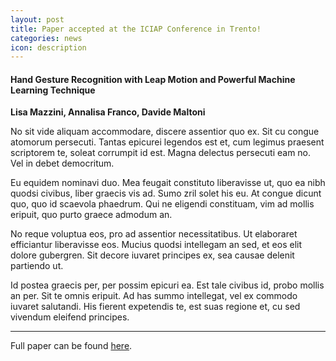 ```yaml
---
layout: post
title: Paper accepted at the ICIAP Conference in Trento!
categories: news
icon: description
---
```


#### Hand Gesture Recognition with Leap Motion and Powerful Machine Learning Technique

**Lisa Mazzini, Annalisa Franco, Davide Maltoni**

No sit vide aliquam accommodare, discere assentior quo ex. Sit cu congue atomorum persecuti. Tantas epicurei legendos est et, cum legimus praesent scriptorem te, soleat corrumpit id est. Magna delectus persecuti eam no. Vel in debet democritum.

Eu equidem nominavi duo. Mea feugait constituto liberavisse ut, quo ea nibh quodsi civibus, liber graecis vis ad. Sumo zril solet his eu. At congue dicunt quo, quo id scaevola phaedrum. Qui ne eligendi constituam, vim ad mollis eripuit, quo purto graece admodum an.

No reque voluptua eos, pro ad assentior necessitatibus. Ut elaboraret efficiantur liberavisse eos. Mucius quodsi intellegam an sed, et eos elit dolore gubergren. Sit decore iuvaret principes ex, sea causae delenit partiendo ut.

Id postea graecis per, per possim epicuri ea. Est tale civibus id, probo mollis an per. Sit te omnis eripuit. Ad has summo intellegat, vel ex commodo iuvaret salutandi. His fierent expetendis te, est suas regione et, cu sed vivendum eleifend principes.

---

Full paper can be found [here](https://stackoverflow.com/questions/33776171/how-to-use-css-calc-with-an-elements-height).
